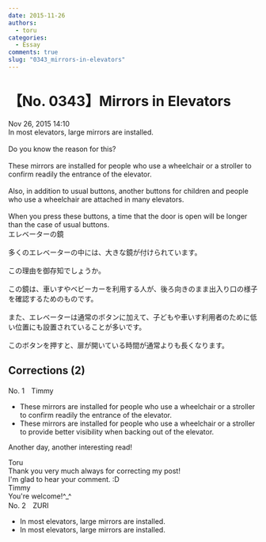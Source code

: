 ```yaml
---
date: 2015-11-26
authors:
  - toru
categories:
  - Essay
comments: true
slug: "0343_mirrors-in-elevators"
---
```


# 【No. 0343】Mirrors in Elevators
<div class="date">Nov 26, 2015 14:10</div>
<div id="post"><div id="body_show_ori">
In most elevators, large mirrors are installed.<br/><br/>Do you know the reason for this?<br/><br/>These mirrors are installed for people who use a wheelchair or a stroller to confirm readily the entrance of the elevator.<br/><br/>Also, in addition to usual buttons, another buttons for children and people who use a wheelchair are attached in many elevators.<br/><br/>When you press these buttons, a time that the door is open will be longer than the case of usual buttons.
</div></div>

<!-- more -->

<div id="post_ja"><div id="body_show_mo">
エレベーターの鏡<br/><br/>多くのエレベーターの中には、大きな鏡が付けられています。<br/><br/>この理由を御存知でしょうか。<br/><br/>この鏡は、車いすやベビーカーを利用する人が、後ろ向きのまま出入り口の様子を確認するためのものです。<br/><br/>また、エレベーターは通常のボタンに加えて、子どもや車いす利用者のために低い位置にも設置されていることが多いです。<br/><br/>このボタンを押すと、扉が開いている時間が通常よりも長くなります。
</div></div>

## Corrections (2)
<div id="block"><div class="first_name"> No. 1　<span class="just_name">Timmy</span></div><div id="block2">
<ul class="correction_field">
<li class="incorrect">These mirrors are installed for people who use a wheelchair or a stroller to confirm readily the entrance of the elevator.</li>
<li class="corrected correct">
These mirrors are installed for people who use a wheelchair or a stroller to <span class="f_blue">provide better visibility when backing out of the elevator.</span>
</li>
</ul>
<p class="comment_small">
 Another day, another interesting read!
</p>

</div><div class="name"><span class="just_name">Toru</span><br>
Thank you very much always for correcting my post!<br/>I'm glad to hear your comment. :D
</div>
<div class="name"><span class="just_name">Timmy</span><br>
You're welcome!^_^
</div>
</div>
<div id="block"><div class="first_name"> No. 2　<span class="just_name">ZURI</span></div><div id="block2">
<ul class="correction_field">
<li class="incorrect">In most elevators, large mirrors are installed.</li>
<li class="corrected correct">
In most elevators, large mirrors are installed.
</li>
</ul>
</div></div>
